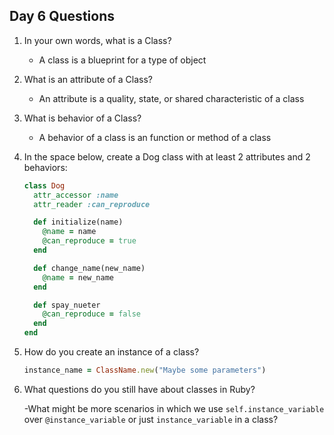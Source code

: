 ## Day 6 Questions

1. In your own words, what is a Class?

   - A class is a blueprint for a type of object

1. What is an attribute of a Class?

   - An attribute is a quality, state, or shared characteristic of a class

1. What is behavior of a Class?

   - A behavior of a class is an function or method of a class

1. In the space below, create a Dog class with at least 2 attributes and 2 behaviors:

   ```Ruby
   class Dog
     attr_accessor :name
     attr_reader :can_reproduce

     def initialize(name)
       @name = name
       @can_reproduce = true
     end

     def change_name(new_name)
       @name = new_name
     end

     def spay_nueter
       @can_reproduce = false
     end
   end
   ```

1. How do you create an instance of a class?

   ```Ruby
   instance_name = ClassName.new("Maybe some parameters")
   ```

1. What questions do you still have about classes in Ruby?

   -What might be more scenarios in which we use `self.instance_variable` over `@instance_variable` or just `instance_variable` in a class?
